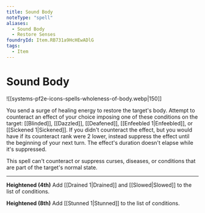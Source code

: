 ```yaml
---
title: Sound Body
noteType: "spell"
aliases:
  - Sound Body
  - Restore Senses
foundryId: Item.RB731a9HcHEwADlG
tags:
  - Item
---
```


# Sound Body
![[systems-pf2e-icons-spells-wholeness-of-body.webp|150]]

You send a surge of healing energy to restore the target's body. Attempt to counteract an effect of your choice imposing one of these conditions on the target: [[Blinded]], [[Dazzled]], [[Deafened]], [[Enfeebled 1|Enfeebled]], or [[Sickened 1|Sickened]]. If you didn't counteract the effect, but you would have if its counteract rank were 2 lower, instead suppress the effect until the beginning of your next turn. The effect's duration doesn't elapse while it's suppressed.

This spell can't counteract or suppress curses, diseases, or conditions that are part of the target's normal state.

* * *

**Heightened (4th)** Add [[Drained 1|Drained]] and [[Slowed|Slowed]] to the list of conditions.

**Heightened (8th)** Add [[Stunned 1|Stunned]] to the list of conditions.
